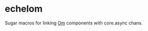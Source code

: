 echelom
===

Sugar macros for linking [Om](https://www.github.com/swannodette/om/) components with core.async chans.


